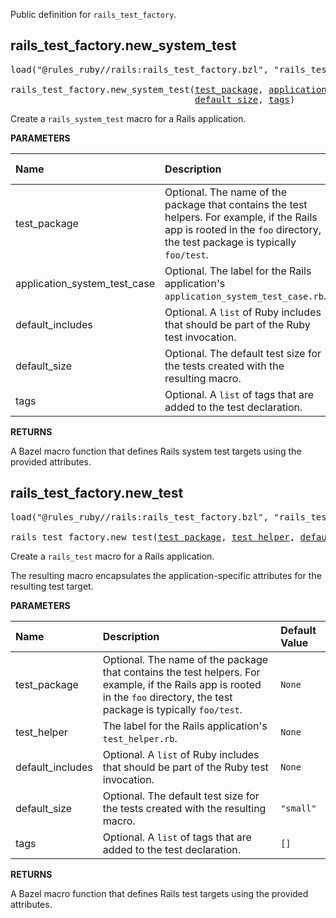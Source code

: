 <!-- Generated with Stardoc: http://skydoc.bazel.build -->

Public definition for `rails_test_factory`.

<a id="rails_test_factory.new_system_test"></a>

## rails_test_factory.new_system_test

<pre>
load("@rules_ruby//rails:rails_test_factory.bzl", "rails_test_factory")

rails_test_factory.new_system_test(<a href="#rails_test_factory.new_system_test-test_package">test_package</a>, <a href="#rails_test_factory.new_system_test-application_system_test_case">application_system_test_case</a>, <a href="#rails_test_factory.new_system_test-default_includes">default_includes</a>,
                                   <a href="#rails_test_factory.new_system_test-default_size">default_size</a>, <a href="#rails_test_factory.new_system_test-tags">tags</a>)
</pre>

Create a `rails_system_test` macro for a Rails application.

**PARAMETERS**


| Name  | Description | Default Value |
| :------------- | :------------- | :------------- |
| <a id="rails_test_factory.new_system_test-test_package"></a>test_package |  Optional. The name of the package that contains the test helpers. For example, if the Rails app is rooted in the `foo` directory, the test package is typically `foo/test`.   |  `None` |
| <a id="rails_test_factory.new_system_test-application_system_test_case"></a>application_system_test_case |  Optional. The label for the Rails application's `application_system_test_case.rb`.   |  `None` |
| <a id="rails_test_factory.new_system_test-default_includes"></a>default_includes |  Optional. A `list` of Ruby includes that should be part of the Ruby test invocation.   |  `None` |
| <a id="rails_test_factory.new_system_test-default_size"></a>default_size |  Optional. The default test size for the tests created with the resulting macro.   |  `"large"` |
| <a id="rails_test_factory.new_system_test-tags"></a>tags |  Optional. A `list` of tags that are added to the test declaration.   |  `["no-sandbox"]` |

**RETURNS**

A Bazel macro function that defines Rails system test targets using the
  provided attributes.


<a id="rails_test_factory.new_test"></a>

## rails_test_factory.new_test

<pre>
load("@rules_ruby//rails:rails_test_factory.bzl", "rails_test_factory")

rails_test_factory.new_test(<a href="#rails_test_factory.new_test-test_package">test_package</a>, <a href="#rails_test_factory.new_test-test_helper">test_helper</a>, <a href="#rails_test_factory.new_test-default_includes">default_includes</a>, <a href="#rails_test_factory.new_test-default_size">default_size</a>, <a href="#rails_test_factory.new_test-tags">tags</a>)
</pre>

Create a `rails_test` macro for a Rails application.

The resulting macro encapsulates the application-specific attributes for the
resulting test target.


**PARAMETERS**


| Name  | Description | Default Value |
| :------------- | :------------- | :------------- |
| <a id="rails_test_factory.new_test-test_package"></a>test_package |  Optional. The name of the package that contains the test helpers. For example, if the Rails app is rooted in the `foo` directory, the test package is typically `foo/test`.   |  `None` |
| <a id="rails_test_factory.new_test-test_helper"></a>test_helper |  The label for the Rails application's `test_helper.rb`.   |  `None` |
| <a id="rails_test_factory.new_test-default_includes"></a>default_includes |  Optional. A `list` of Ruby includes that should be part of the Ruby test invocation.   |  `None` |
| <a id="rails_test_factory.new_test-default_size"></a>default_size |  Optional. The default test size for the tests created with the resulting macro.   |  `"small"` |
| <a id="rails_test_factory.new_test-tags"></a>tags |  Optional. A `list` of tags that are added to the test declaration.   |  `[]` |

**RETURNS**

A Bazel macro function that defines Rails test targets using the
  provided attributes.


